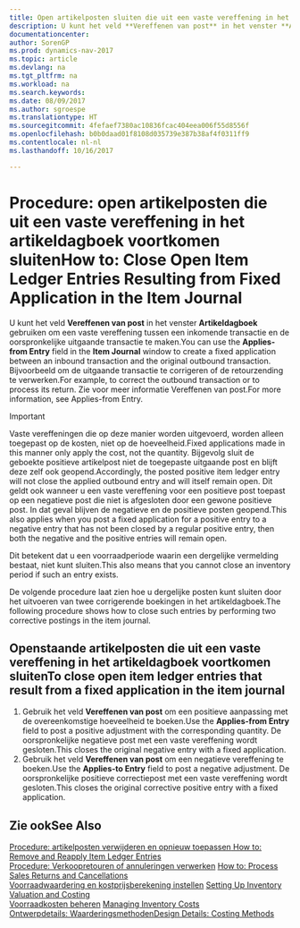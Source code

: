 ```yaml
---
title: Open artikelposten sluiten die uit een vaste vereffening in het artikeldagboek voortkomen
description: U kunt het veld **Vereffenen van post** in het venster **Artikeldagboek** gebruiken om een vaste vereffening tussen een inkomende transactie en de oorspronkelijke uitgaande transactie te maken. Bijvoorbeeld om de uitgaande transactie te corrigeren of de retourzending te verwerken.
documentationcenter: 
author: SorenGP
ms.prod: dynamics-nav-2017
ms.topic: article
ms.devlang: na
ms.tgt_pltfrm: na
ms.workload: na
ms.search.keywords: 
ms.date: 08/09/2017
ms.author: sgroespe
ms.translationtype: HT
ms.sourcegitcommit: 4fefaef7380ac10836fcac404eea006f55d8556f
ms.openlocfilehash: b0b0daad01f8108d035739e387b38af4f0311ff9
ms.contentlocale: nl-nl
ms.lasthandoff: 10/16/2017

---
```

# <a name="how-to-close-open-item-ledger-entries-resulting-from-fixed-application-in-the-item-journal"></a><span data-ttu-id="9f334-104">Procedure: open artikelposten die uit een vaste vereffening in het artikeldagboek voortkomen sluiten</span><span class="sxs-lookup"><span data-stu-id="9f334-104">How to: Close Open Item Ledger Entries Resulting from Fixed Application in the Item Journal</span></span>
<span data-ttu-id="9f334-105">U kunt het veld **Vereffenen van post** in het venster **Artikeldagboek** gebruiken om een vaste vereffening tussen een inkomende transactie en de oorspronkelijke uitgaande transactie te maken.</span><span class="sxs-lookup"><span data-stu-id="9f334-105">You can use the **Applies-from Entry** field in the **Item Journal** window to create a fixed application between an inbound transaction and the original outbound transaction.</span></span> <span data-ttu-id="9f334-106">Bijvoorbeeld om de uitgaande transactie te corrigeren of de retourzending te verwerken.</span><span class="sxs-lookup"><span data-stu-id="9f334-106">For example, to correct the outbound transaction or to process its return.</span></span> <span data-ttu-id="9f334-107">Zie voor meer informatie Vereffenen van post.</span><span class="sxs-lookup"><span data-stu-id="9f334-107">For more information, see Applies-from Entry.</span></span>  

> [!IMPORTANT]  
>  <span data-ttu-id="9f334-108">Vaste vereffeningen die op deze manier worden uitgevoerd, worden alleen toegepast op de kosten, niet op de hoeveelheid.</span><span class="sxs-lookup"><span data-stu-id="9f334-108">Fixed applications made in this manner only apply the cost, not the quantity.</span></span> <span data-ttu-id="9f334-109">Bijgevolg sluit de geboekte positieve artikelpost niet de toegepaste uitgaande post en blijft deze zelf ook geopend.</span><span class="sxs-lookup"><span data-stu-id="9f334-109">Accordingly, the posted positive item ledger entry will not close the applied outbound entry and will itself remain open.</span></span> <span data-ttu-id="9f334-110">Dit geldt ook wanneer u een vaste vereffening voor een positieve post toepast op een negatieve post die niet is afgesloten door een gewone positieve post. In dat geval blijven de negatieve en de positieve posten geopend.</span><span class="sxs-lookup"><span data-stu-id="9f334-110">This also applies when you post a fixed application for a positive entry to a negative entry that has not been closed by a regular positive entry, then both the negative and the positive entries will remain open.</span></span>  
>   
>  <span data-ttu-id="9f334-111">Dit betekent dat u een voorraadperiode waarin een dergelijke vermelding bestaat, niet kunt sluiten.</span><span class="sxs-lookup"><span data-stu-id="9f334-111">This also means that you cannot close an inventory period if such an entry exists.</span></span>  

<span data-ttu-id="9f334-112">De volgende procedure laat zien hoe u dergelijke posten kunt sluiten door het uitvoeren van twee corrigerende boekingen in het artikeldagboek.</span><span class="sxs-lookup"><span data-stu-id="9f334-112">The following procedure shows how to close such entries by performing two corrective postings in the item journal.</span></span>  

## <a name="to-close-open-item-ledger-entries-that-result-from-a-fixed-application-in-the-item-journal"></a><span data-ttu-id="9f334-113">Openstaande artikelposten die uit een vaste vereffening in het artikeldagboek voortkomen sluiten</span><span class="sxs-lookup"><span data-stu-id="9f334-113">To close open item ledger entries that result from a fixed application in the item journal</span></span>  

1.  <span data-ttu-id="9f334-114">Gebruik het veld **Vereffenen van post** om een positieve aanpassing met de overeenkomstige hoeveelheid te boeken.</span><span class="sxs-lookup"><span data-stu-id="9f334-114">Use the **Applies-from Entry** field to post a positive adjustment with the corresponding quantity.</span></span> <span data-ttu-id="9f334-115">De oorspronkelijke negatieve post met een vaste vereffening wordt gesloten.</span><span class="sxs-lookup"><span data-stu-id="9f334-115">This closes the original negative entry with a fixed application.</span></span>  
2.  <span data-ttu-id="9f334-116">Gebruik het veld **Vereffenen van post** om een negatieve vereffening te boeken.</span><span class="sxs-lookup"><span data-stu-id="9f334-116">Use the **Applies-to Entry** field to post a negative adjustment.</span></span> <span data-ttu-id="9f334-117">De oorspronkelijke positieve correctiepost met een vaste vereffening wordt gesloten.</span><span class="sxs-lookup"><span data-stu-id="9f334-117">This closes the original corrective positive entry with a fixed application.</span></span>  

## <a name="see-also"></a><span data-ttu-id="9f334-118">Zie ook</span><span class="sxs-lookup"><span data-stu-id="9f334-118">See Also</span></span>  
[<span data-ttu-id="9f334-119">Procedure: artikelposten verwijderen en opnieuw toepassen</span><span class="sxs-lookup"><span data-stu-id="9f334-119"> How to: Remove and Reapply Item Ledger Entries</span></span>](finance-how-to-remove-and-reapply-item-entries.md)  
 <span data-ttu-id="9f334-120">[Procedure: Verkoopretouren of annuleringen verwerken](sales-how-process-sales-returns-cancellations.md) </span><span class="sxs-lookup"><span data-stu-id="9f334-120">[How to: Process Sales Returns and Cancellations](sales-how-process-sales-returns-cancellations.md) </span></span>  
 <span data-ttu-id="9f334-121">[Voorraadwaardering en kostprijsberekening instellen](finance-set-up-inventory-valuation-and-costing.md) </span><span class="sxs-lookup"><span data-stu-id="9f334-121">[Setting Up Inventory Valuation and Costing](finance-set-up-inventory-valuation-and-costing.md) </span></span>  
 <span data-ttu-id="9f334-122">[Voorraadkosten beheren](finance-manage-inventory-costs.md) </span><span class="sxs-lookup"><span data-stu-id="9f334-122">[Managing Inventory Costs](finance-manage-inventory-costs.md) </span></span>  
 [<span data-ttu-id="9f334-123">Ontwerpdetails: Waarderingsmethoden</span><span class="sxs-lookup"><span data-stu-id="9f334-123">Design Details: Costing Methods</span></span>](design-details-costing-methods.md)

